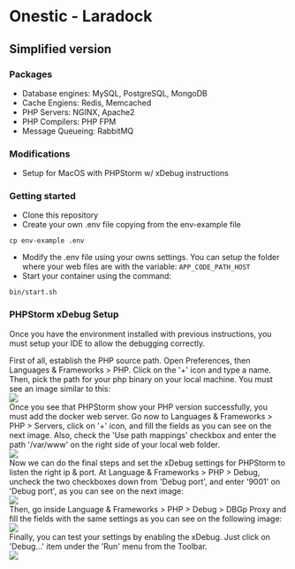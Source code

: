 # Onestic - Laradock

## Simplified version

### Packages

- Database engines: MySQL, PostgreSQL, MongoDB
- Cache Engiens: Redis, Memcached
- PHP Servers: NGINX, Apache2
- PHP Compilers: PHP FPM
- Message Queueing: RabbitMQ

### Modifications

- Setup for MacOS with PHPStorm w/ xDebug instructions

### Getting started

- Clone this repository
- Create your own .env file copying from the env-example file

```cp env-example .env```

- Modify the .env file using your owns settings. You can setup the folder where your web files are with the variable:
```APP_CODE_PATH_HOST```
- Start your container using the command:

```bin/start.sh```


### PHPStorm xDebug Setup

Once you have the environment installed with previous instructions, you must setup your IDE to allow the debugging correctly.

First of all, establish the PHP source path.
Open Preferences, then Languages & Frameworks > PHP. Click on the '+' icon and type a name. Then, pick the path for your php binary on your local machine.
You must see an image similar to this:
<br>
<img src="https://raw.githubusercontent.com/onestic/laradock/master/.github/img/xdebug-php-cli.png">
<br> 
Once you see that PHPStorm show your PHP version successfully, you must add the docker web server.
Go now to Languages & Frameworks > PHP > Servers, click on '+' icon, and fill the fields as you can see on the next image. Also, check the 'Use path mappings' checkbox and enter the path '/var/www' on the right side of your local web folder.
<br>
<img src="https://raw.githubusercontent.com/onestic/laradock/master/.github/img/xdebug-php-server.png">
<br>
Now we can do the final steps and set the xDebug settings for PHPStorm to listen the right ip & port.
At Language & Frameworks > PHP > Debug, uncheck the two checkboxes down from 'Debug port', and enter '9001' on 'Debug port', as you can see on the next image:
<br>
<img src="https://raw.githubusercontent.com/onestic/laradock/master/.github/img/xdebug-php-connection.png">
<br>
Then, go inside Language & Frameworks > PHP > Debug > DBGp Proxy and fill the fields with the same settings as you can see on the following image:
<br>
<img src="https://raw.githubusercontent.com/onestic/laradock/master/.github/img/xdebug-php-proxy.png">
<br>
Finally, you can test your settings by enabling the xDebug. Just click on 'Debug...' item under the 'Run' menu from the Toolbar.
<br>
<img src="https://raw.githubusercontent.com/onestic/laradock/master/.github/img/xdebug-php-menu.png">
<br>